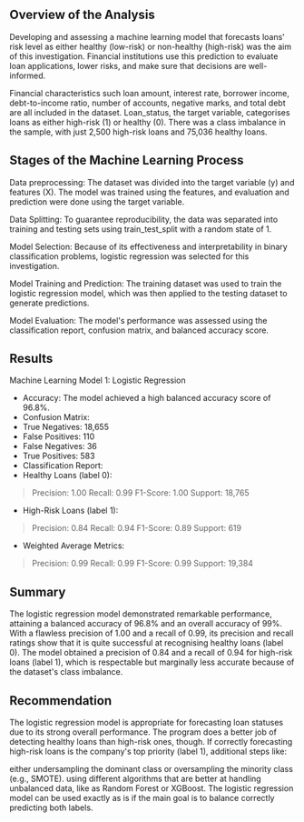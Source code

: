 
## Overview of the Analysis

Developing and assessing a machine learning model that forecasts loans' risk level as either healthy (low-risk) or non-healthy (high-risk) was the aim of this investigation. Financial institutions use this prediction to evaluate loan applications, lower risks, and make sure that decisions are well-informed.

Financial characteristics such loan amount, interest rate, borrower income, debt-to-income ratio, number of accounts, negative marks, and total debt are all included in the dataset. Loan_status, the target variable, categorises loans as either high-risk (1) or healthy (0). There was a class imbalance in the sample, with just 2,500 high-risk loans and 75,036 healthy loans.

## Stages of the Machine Learning Process

Data preprocessing: The dataset was divided into the target variable (y) and features (X). The model was trained using the features, and evaluation and prediction were done using the target variable.

Data Splitting: To guarantee reproducibility, the data was separated into training and testing sets using train_test_split with a random state of 1.

Model Selection: Because of its effectiveness and interpretability in binary classification problems, logistic regression was selected for this investigation.

Model Training and Prediction: The training dataset was used to train the logistic regression model, which was then applied to the testing dataset to generate predictions.

Model Evaluation: The model's performance was assessed using the classification report, confusion matrix, and balanced accuracy score.


## Results

Machine Learning Model 1: Logistic Regression
* Accuracy: The model achieved a high balanced accuracy score of 96.8%.
* Confusion Matrix:
* True Negatives: 18,655
* False Positives: 110
* False Negatives: 36
* True Positives: 583
* Classification Report:
* Healthy Loans (label 0):
> Precision: 1.00
> Recall: 0.99
> F1-Score: 1.00
> Support: 18,765
* High-Risk Loans (label 1):
> Precision: 0.84
> Recall: 0.94
> F1-Score: 0.89
> Support: 619
* Weighted Average Metrics:
> Precision: 0.99
> Recall: 0.99
> F1-Score: 0.99
> Support: 19,384
## Summary

The logistic regression model demonstrated remarkable performance, attaining a balanced accuracy of 96.8% and an overall accuracy of 99%. With a flawless precision of 1.00 and a recall of 0.99, its precision and recall ratings show that it is quite successful at recognising healthy loans (label 0). The model obtained a precision of 0.84 and a recall of 0.94 for high-risk loans (label 1), which is respectable but marginally less accurate because of the dataset's class imbalance.

## Recommendation
The logistic regression model is appropriate for forecasting loan statuses due to its strong overall performance. The program does a better job of detecting healthy loans than high-risk ones, though. If correctly forecasting high-risk loans is the company's top priority (label 1), additional steps like:

either undersampling the dominant class or oversampling the minority class (e.g., SMOTE).
using different algorithms that are better at handling unbalanced data, like as Random Forest or XGBoost.
The logistic regression model can be used exactly as is if the main goal is to balance correctly predicting both labels.

